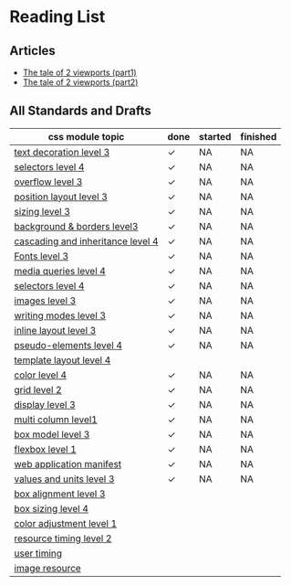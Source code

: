 # Reading List

## Articles

- [The tale of 2 viewports (part1)](https://www.quirksmode.org/mobile/viewports.html)
- [The tale of 2 viewports (part2)](https://www.quirksmode.org/mobile/viewports2.html)

## All Standards and Drafts

| css module topic                                            | done | started | finished |
| ----------------------------------------------------------- | ---- | ------- | -------- |
| [text decoration level 3][css-text-decor-l3]                | ✓    | NA      | NA       |
| [selectors level 4][selectors-l4]                           | ✓    | NA      | NA       |
| [overflow level 3][overflow-l3]                             | ✓    | NA      | NA       |
| [position layout level 3][position-l3]                      | ✓    | NA      | NA       |
| [sizing level 3][sizing-l3]                                 | ✓    | NA      | NA       |
| [background & borders level3][background-borders-l3]        | ✓    | NA      | NA       |
| [cascading and inheritance level 4][cascade-inheritance-l4] | ✓    | NA      | NA       |
| [Fonts level 3][fonts-l3]                                   | ✓    | NA      | NA       |
| [media queries level 4][media-queries-l4]                   | ✓    | NA      | NA       |
| [selectors level 4][selectors-l4]                           | ✓    | NA      | NA       |
| [images level 3][images-l3]                                 | ✓    | NA      | NA       |
| [writing modes level 3][writing-modes-l3]                   | ✓    | NA      | NA       |
| [inline layout level 3][inline-l3]                          | ✓    | NA      | NA       |
| [pseudo-elements level 4][pseudo-l4]                        | ✓    | NA      | NA       |
| [template layout level 4][template-layout-l4]               |      |         |          |
| [color level 4][color-l4]                                   | ✓    | NA      | NA       |
| [grid level 2][grid-l2]                                     | ✓    | NA      | NA       |
| [display level 3][display-l3]                               | ✓    | NA      | NA       |
| [multi column level1][multicol-l1]                          | ✓    | NA      | NA       |
| [box model level 3][box-l3]                                 | ✓    | NA      | NA       |
| [flexbox level 1][flexbox-l1]                               | ✓    | NA      | NA       |
| [web application manifest][web-app-manifest]                | ✓    | NA      | NA       |
| [values and units level 3][values-l3]                       | ✓    | NA      | NA       |
| [box alignment level 3][align-l3]                           |      |         |          |
| [box sizing level 4][sizing-l4]                             |      |         |          |
| [color adjustment level 1][color-adjustment-l1]             |      |         |          |
| [resource timing level 2][resource-timing-l2]               |      |         |          |
| [user timing][user-timing]                                  |      |         |          |
| [image resource][image-resource]                            |      |         |          |


[css-text-decor-l3]: https://www.w3.org/TR/css-text-decor-3/
[selectors-l4]: https://www.w3.org/TR/2018/WD-selectors-4-20181121/
[overflow-l3]: https://www.w3.org/TR/2021/WD-css-overflow-3-20211223/
[position-l3]: https://www.w3.org/TR/2021/WD-css-position-3-20211216/
[sizing-l3]: https://www.w3.org/TR/2019/WD-css-sizing-3-20190522/
[background-borders-l3]: https://www.w3.org/TR/css-backgrounds-3/
[cascade-inheritance-l4]: https://www.w3.org/TR/css-cascade-4/]
[fonts-l3]: https://www.w3.org/TR/2018/REC-css-fonts-3-20180920/
[media-queries-l4]: https://www.w3.org/TR/mediaqueries-4/
[selectors-l4]: https://www.w3.org/TR/selectors-4/
[images-l3]: https://www.w3.org/TR/css-images-3/
[writing-modes-l3]: https://www.w3.org/TR/css-writing-modes-3/
[inline-l3]: https://www.w3.org/TR/css-inline-3/
[pseudo-l4]: https://www.w3.org/TR/css-pseudo-4/
[template-layout-l4]: https://www.w3.org/TR/css3-layout/
[color-l4]: https://www.w3.org/TR/css-color-4/
[grid-l2]: https://www.w3.org/TR/css-grid-2/
[display-l3]: https://www.w3.org/TR/css-display-3/
[multicol-l1]: https://www.w3.org/TR/css-multicol-1/
[box-l3]: https://www.w3.org/TR/css-box-3/
[flexbox-l1]: https://www.w3.org/TR/css-flexbox-1/
[web-app-manifest]: https://www.w3.org/TR/appmanifest/
[values-l3]: https://www.w3.org/TR/css-values-3/
[align-l3]: https://www.w3.org/TR/css-align-3/
[sizing-l4]: https://www.w3.org/TR/css-sizing-4/
[color-adjustment-l1]: https://www.w3.org/TR/css-color-adjust-1/
[resource-timing-l2]: https://www.w3.org/TR/resource-timing-2/
[user-timing]: https://www.w3.org/TR/user-timing/
[image-resource]: https://www.w3.org/TR/image-resource/